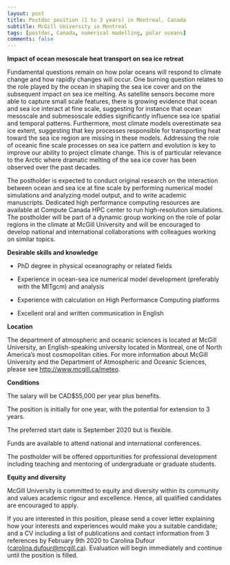 ```yaml
---
layout: post
title: Postdoc position (1 to 3 years) in Montreal, Canada
subtitle: McGill University in Montreal
tags: [postdoc, Canada, numerical modelling, polar oceans]
comments: false
---
```


**Impact of ocean mesoscale heat transport on sea ice retreat**

Fundamental questions remain on how polar oceans will respond to climate change and how rapidly changes will occur. One burning question relates to the role played by the ocean in shaping the sea ice cover and on the subsequent impact on sea ice melting. As satellite sensors become more able to capture small scale features, there is growing evidence that ocean and sea ice interact at fine scale, suggesting for instance that ocean mesoscale and submesoscale eddies significantly influence sea ice spatial and temporal patterns. Furthermore, most climate models overestimate sea ice extent, suggesting that key processes responsible for transporting heat toward the sea ice region are missing in these models. Addressing the role of oceanic fine scale processes on sea ice pattern and evolution is key to improve our ability to project climate change. This is of particular relevance to the Arctic where dramatic melting of the sea ice cover has been observed over the past decades.

The postholder is expected to conduct original research on the interaction between ocean and sea ice at fine scale by performing numerical model simulations and analyzing model output, and to write academic manuscripts. Dedicated high performance computing resources are available at Compute Canada HPC center to run high-resolution simulations. The postholder will be part of a dynamic group working on the role of polar regions in the climate at McGill University and will be encouraged to develop national and international collaborations with colleagues working on similar topics.


**Desirable skills and knowledge**

- PhD degree in physical oceanography or related fields

- Experience in ocean-sea ice numerical model development (preferably with the MITgcm) and analysis

- Experience with calculation on High Performance Computing platforms

- Excellent oral and written communication in English


**Location**

The department of atmospheric and oceanic sciences is located at McGill University, an English-speaking university located in Montreal, one of North America’s most cosmopolitan cities. For more information about McGill University and the Department of Atmospheric and Oceanic Sciences, please see http://www.mcgill.ca/meteo.


**Conditions**

The salary will be CAD$55,000 per year plus benefits.

The position is initially for one year, with the potential for extension to 3 years.

The preferred start date is September 2020 but is flexible.

Funds are available to attend national and international conferences.

The postholder will be offered opportunities for professional development including teaching and mentoring of undergraduate or graduate students.


**Equity and diversity**

McGill University is committed to equity and diversity within its community and values academic rigour and excellence. Hence, all qualified candidates are encouraged to apply.


If you are interested in this position, please send a cover letter explaining how your interests and experiences would make you a suitable candidate; and a CV including a list of publications and contact information from 3 references by February 9th 2020  to Carolina Dufour (carolina.dufour@mcgill.ca). Evaluation will begin immediately and continue until the position is filled.

